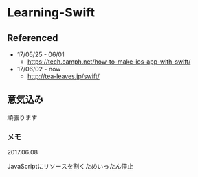 # Learning-Swift

## Referenced

+ 17/05/25 - 06/01
  + https://tech.camph.net/how-to-make-ios-app-with-swift/
+ 17/06/02 - now
  + http://tea-leaves.jp/swift/

## 意気込み

頑張ります

### メモ

2017.06.08

JavaScriptにリソースを割くためいったん停止
